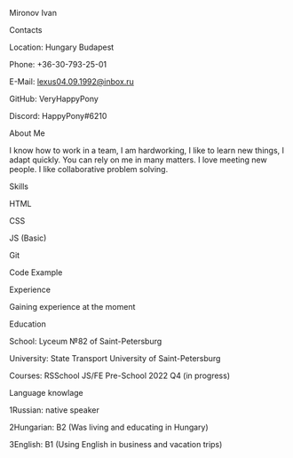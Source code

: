 Mironov Ivan

Contacts

Location: Hungary Budapest 

Phone: +36-30-793-25-01 

E-Mail: lexus04.09.1992@inbox.ru 

GitHub: VeryHappyPony 

Discord: HappyPony#6210

About Me 

I know how to work in a team, I am hardworking, I like to learn new things, I adapt quickly.
You can rely on me in many matters. I love meeting new people. I like collaborative problem solving.

Skills

HTML

CSS

JS (Basic)

Git

Code Example

Experience

Gaining experience at the moment

Education

School: Lyceum №82 of Saint-Petersburg

University: State Transport University of Saint-Petersburg

Courses: RSSchool JS/FE Pre-School 2022 Q4 (in progress)

Language knowlage

1Russian: native speaker

2Hungarian: B2 (Was living and educating in Hungary)

3English: B1 (Using English in business and vacation trips)